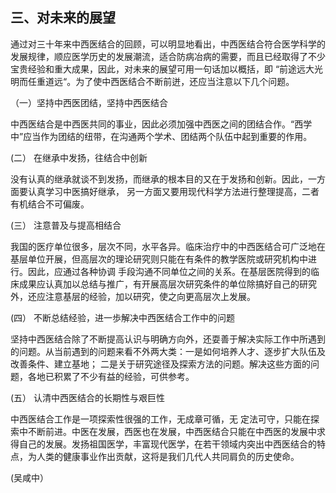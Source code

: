 ## 三、对未来的展望  

通过对三十年来中西医结合的回顾，可以明显地看出，中西医结合符合医学科学的发展规律，顺应医学历史的发展潮流，适合防病冶病的需要，而且已经取得了不少宝贵经验和重大成果，因此，对未来的展望可用一句话加以概括，即 “前途远大光明而任重道远“。为了使中西医结合不断前迸，还应当注意以下几个问题。 

（一）坚持中西医团结，坚持中西医结合 

中西医结合是中西医共同的事业，因此必须加强中西医之间的团结合作。“西学中”应当作为团结的纽带，在沟通两个学术、团结两个队伍中起到重要的作用。  

(二） 在继承中发扬，往结合中创新 

没有认真的继承就谈不到发扬，而继承的根本目的又在于发扬和创新。因此，一方面要认真学习中医搞好继承， 另一方面又要用现代科学方法进行整理提高，二者有机结合不可偏废。 

(三） 注意普及与提高相结合  

我国的医疗单位很多，层次不同，水平各异。临床治疗中的中西医结合可广泛地在基层单位开展，但高层次的理论研究则只能在有条件的教学医院或研究机构中进行。因此，应通过各种协调  手段沟通不同单位之间的关系。在基层医院得到的临床成果应认真加以总结与推广，有开展高层次研究条件的单位除搞好自己的研究外，还应注意基层的经验，加以研究，使之向更高层次上发展。 

(四） 不断总结经验，进一歩解决中西医结合工作中的问题 

坚持中西医结合除了不断提高认识与明确方向外，还耍善于解决实际工作中所遇到的问题。从当前遇到的问题来看不外两大类：一是如何培养人才、逐步扩大队伍及改善条件、建立基地； 二是关于研究途径及探索方法的问题。解决这些方面的问题，各地已积累了不少有益的经验，可供参考。    

 (五） 认清中西医结合的长期性与艰巨性 

中西医结合工作是一项探索性很强的工作，无成章可循，无 定法可守，只能在探索中不断前进。中医在发展，西医也在发展，中西医结合只能在中西医的发展中求得自己的发展。发扬祖国医学，丰富现代医学，在若干领域内突出中西医结合的特点，为人类的健康事业作出贡献，这将是我们几代人共同肩负的历史使命。

(吴咸中）  